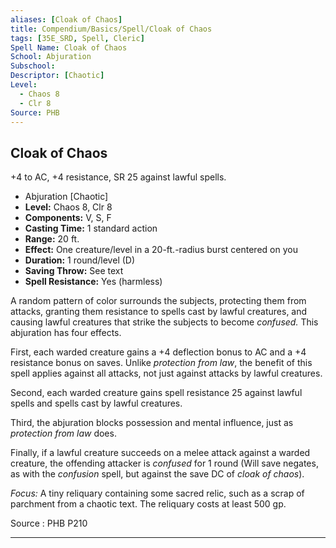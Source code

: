 ```yaml
---
aliases: [Cloak of Chaos]
title: Compendium/Basics/Spell/Cloak of Chaos
tags: [35E_SRD, Spell, Cleric]
Spell Name: Cloak of Chaos
School: Abjuration
Subschool: 
Descriptor: [Chaotic]
Level:
  - Chaos 8
  - Clr 8
Source: PHB
---
```



## Cloak of Chaos

+4 to AC, +4 resistance, SR 25 against lawful spells.

*   Abjuration [Chaotic]
*   **Level:** Chaos 8, Clr 8
*   **Components:** V, S, F
*   **Casting Time:** 1 standard action
*   **Range:** 20 ft.
*   **Effect:** One creature/level in a 20-ft.-radius burst centered on you
*   **Duration:** 1 round/level (D)
*   **Saving Throw:** See text
*   **Spell Resistance:** Yes (harmless)

<p>A random pattern of color surrounds the subjects, protecting them from attacks, granting them resistance to spells cast by lawful creatures, and causing lawful creatures that strike the subjects to become <i>confused.</i> This abjuration has four effects.</p><p>First, each warded creature gains a +4 deflection bonus to AC and a +4 resistance bonus on saves. Unlike <i>protection from law</i>, the benefit of this spell applies against all attacks, not just against attacks by lawful creatures.</p><p>Second, each warded creature gains spell resistance 25 against lawful spells and spells cast by lawful creatures.</p><p>Third, the abjuration blocks possession and mental influence, just as <i>protection from law</i> does.</p><p>Finally, if a lawful creature succeeds on a melee attack against a warded creature, the offending attacker is <i>confused</i> for 1 round (Will save negates, as with the <i>confusion</i> spell, but against the save DC of <i>cloak of chaos</i>).</p><p><i>Focus:</i> A tiny reliquary containing some sacred relic, such as a scrap of parchment from a chaotic text. The reliquary costs at least 500 gp.</p>

Source : PHB P210

---
